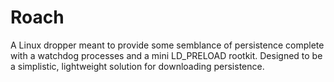 # Roach
A Linux dropper meant to provide some semblance of persistence complete with a watchdog processes and a mini LD_PRELOAD rootkit. Designed to be a simplistic, lightweight solution for downloading persistence.
